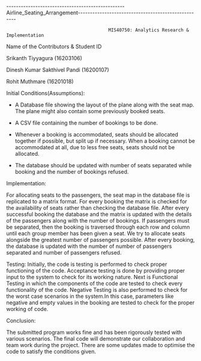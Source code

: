 -------------------------------------------------Airline_Seating_Arrangement----------------------------------------------------
                                        
                                          MIS40750: Analytics Research & Implementation

Name of the Contributors & Student ID

Srikanth Tiyyagura (16203106)

Dinesh Kumar Sakthivel Pandi (16200107)

Rohit Muthmare (16201018)

Initial Conditions(Assumptions):

* A Database file showing the layout of the plane along with the seat map. The plane might also contain some previously booked seats.

* A CSV file containing the number of bookings to be done.

* Whenever a booking is accommodated, seats should be allocated together if possible, but split up if necessary. 
  When a booking cannot be accommodated at all, due to less free seats, seats should not be allocated.

* The database should be updated with number of seats separated while booking and the number of bookings refused.

Implementation:

For allocating seats to the passengers, the seat map in the database file is replicated to a matrix format.
For every booking the matrix is checked for the availability of seats rather than checking the database file.
After every successful booking the database and the matrix is updated with the details of the passengers along with the number of bookings.
If passengers must be separated, then the booking is traversed through each row and column until each group member has been given a seat.
We try to allocate seats alongside the greatest number of passengers possible.
After every booking, the database is updated with the number of number of passengers separated and number of passengers refused.

Testing:
Initially, the code is testing is performed to check proper functioning of the code. Acceptance testing is done by providing proper input to the system to check for its working nature. Next is Functional Testing in which the components of the code are tested to check every functionality of the code.
Negative Testing is also performed to check for the worst case scenarios in the system.In this case, parameters like negative and empty values in the booking are tested to check for the proper working of code.

Conclusion:

The submitted program works fine and has been rigorously tested with various scenarios. The final code will demonstrate our collaboration and team work during the project. There are some updates made to optimise the code to satisfy the conditions given. 


